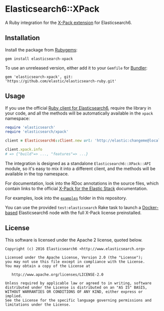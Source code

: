 # Elasticsearch6::XPack

A Ruby integration for the [X-Pack extension](https://www.elastic.co/guide/en/x-pack/current/xpack-introduction.html) for Elasticsearch6.


## Installation

Install the package from [Rubygems](https://rubygems.org):

    gem install elasticsearch-xpack

To use an unreleased version, either add it to your `Gemfile` for [Bundler](http://gembundler.com):

    gem 'elasticsearch-xpack', git: 'https://github.com/elastic/elasticsearch-ruby.git'


## Usage

If you use the official [Ruby client for Elasticsearch6](https://github.com/elastic/elasticsearch-ruby),
require the library in your code, and all the methods will be automatically available in the `xpack` namespace:

```ruby
require 'elasticsearch'
require 'elasticsearch/xpack'

client = Elasticsearch6::Client.new url: 'http://elastic:changeme@localhost:9200'

client.xpack.info
# => {"build"=> ..., "features"=> ...}
```

The integration is designed as a standalone `Elasticsearch6::XPack::API` module, so it's easy
to mix it into a different client, and the methods will be available in the top namespace.

For documentation, look into the RDoc annotations in the source files, which contain links to the
official [X-Pack for the Elastic Stack](https://www.elastic.co/guide/en/x-pack/current/index.html) documentation.

For examples, look into the [`examples`](examples) folder in this repository.

You can use the provided `test:elasticsearch` Rake task to launch
a [Docker-based](https://www.elastic.co/guide/en/elasticsearch/reference/current/docker.html)
Elasticsearch6 node with the full X-Pack license preinstalled.

## License

This software is licensed under the Apache 2 license, quoted below.

    Copyright (c) 2016 Elasticsearch6 <http://www.elasticsearch.org>

    Licensed under the Apache License, Version 2.0 (the "License");
    you may not use this file except in compliance with the License.
    You may obtain a copy of the License at

       http://www.apache.org/licenses/LICENSE-2.0

    Unless required by applicable law or agreed to in writing, software
    distributed under the License is distributed on an "AS IS" BASIS,
    WITHOUT WARRANTIES OR CONDITIONS OF ANY KIND, either express or implied.
    See the License for the specific language governing permissions and
    limitations under the License.
